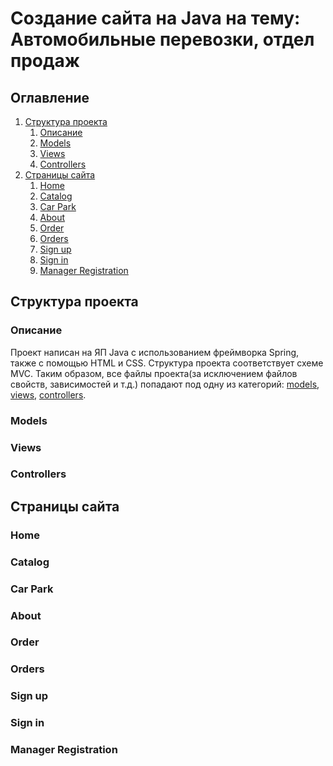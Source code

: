 # Создание сайта на Java на тему: Автомобильные перевозки, отдел продаж

## Оглавление

1. [Структура проекта](#Структура-проекта)
   1. [Описание](#Описание)
   2. [Models](#Models)
   3. [Views](#Views)
   4. [Controllers](#Controllers)
2. [Страницы сайта](#Страницы-сайта)
   1. [Home](#Home)
   2. [Catalog](#Catalog)
   3. [Car Park](#Car-Park)
   4. [About](#About)
   5. [Order](#Order)
   6. [Orders](#Orders)
   7. [Sign up](#Sign-up)
   8. [Sign in](#Sign-in)
   9. [Manager Registration](#Manager_registration)


## Структура проекта
 
### Описание
Проект написан на ЯП Java с использованием фреймворка 
Spring, также с помощью HTML и CSS. Структура проекта 
соответствует схеме MVC. Таким образом, все файлы
проекта(за исключением файлов свойств, зависимостей 
и т.д.) попадают под одну из категорий: 
[models](#Models), [views](#Views), 
[controllers](#Controllers).
### Models

### Views

### Controllers

## Страницы сайта

### Home

### Catalog

### Car Park

### About

### Order

### Orders

### Sign up

### Sign in

### Manager Registration


